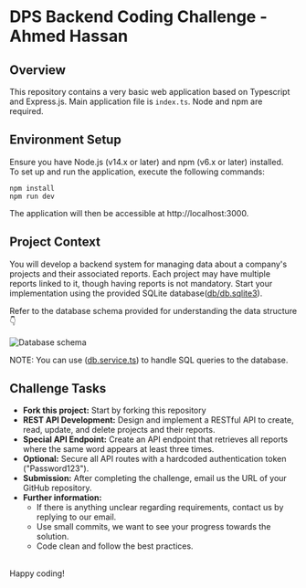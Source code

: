 # DPS Backend Coding Challenge - Ahmed Hassan

## Overview

This repository contains a very basic web application based on Typescript and Express.js. Main application file is `index.ts`. Node and npm are required.

## Environment Setup

Ensure you have Node.js (v14.x or later) and npm (v6.x or later) installed.  
To set up and run the application, execute the following commands:

```
npm install
npm run dev
```

The application will then be accessible at http://localhost:3000.

## Project Context

You will develop a backend system for managing data about a company's projects and their associated reports. Each project may have multiple reports linked to it, though having reports is not mandatory. Start your implementation using the provided SQLite database([db/db.sqlite3](./db/db.sqlite3)).

Refer to the database schema provided for understanding the data structure 👇

![Database schema](images/database_schema.png)

NOTE: You can use ([db.service.ts](./src/services/db.service.ts)) to handle SQL queries to the database.

## Challenge Tasks

-   **Fork this project:** Start by forking this repository
-   **REST API Development:** Design and implement a RESTful API to create, read, update, and delete projects and their reports.
-   **Special API Endpoint:** Create an API endpoint that retrieves all reports where the same word appears at least three times.
-   **Optional:** Secure all API routes with a hardcoded authentication token ("Password123").
-   **Submission:** After completing the challenge, email us the URL of your GitHub repository.
-   **Further information:**
    -   If there is anything unclear regarding requirements, contact us by replying to our email.
    -   Use small commits, we want to see your progress towards the solution.
    -   Code clean and follow the best practices.

\
Happy coding!

